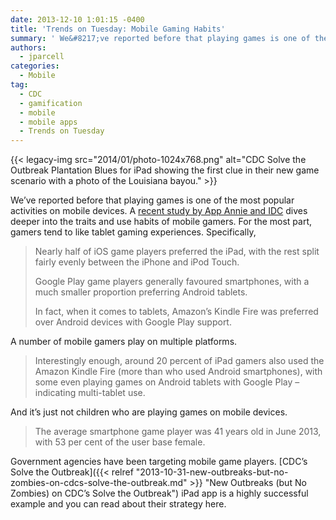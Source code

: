 ```yaml
---
date: 2013-12-10 1:01:15 -0400
title: 'Trends on Tuesday: Mobile Gaming Habits'
summary: ' We&#8217;ve reported before that playing games is one of the most popular activities on mobile devices. A recent study by App Annie and IDC dives deeper into'
authors:
  - jparcell
categories:
  - Mobile
tag:
  - CDC
  - gamification
  - mobile
  - mobile apps
  - Trends on Tuesday
---
```


{{< legacy-img src="2014/01/photo-1024x768.png" alt="CDC Solve the Outbreak Plantation Blues for iPad showing the first clue in their new game scenario with a photo of the Louisiana bayou." >}} 

We&#8217;ve reported before that playing games is one of the most popular activities on mobile devices. A [recent study by App Annie and IDC](http://www.mobileworldlive.com/mobile-gaming-multiple-devices-regional-shifts?utm_campaign=MWL-A-20131210&utm_medium=email&utm_source=Eloqua&elq=13c3de37cf244dc995152f2f1403d758&elqCampaignId=982) dives deeper into the traits and use habits of mobile gamers. For the most part, gamers tend to like tablet gaming experiences. Specifically,

> Nearly half of iOS game players preferred the iPad, with the rest split fairly evenly between the iPhone and iPod Touch.
> 
> Google Play game players generally favoured smartphones, with a much smaller proportion preferring Android tablets.
> 
> In fact, when it comes to tablets, Amazon’s Kindle Fire was preferred over Android devices with Google Play support.

A number of mobile gamers play on multiple platforms.

> Interestingly enough, around 20 percent of iPad gamers also used the Amazon Kindle Fire (more than who used Android smartphones), with some even playing games on Android tablets with Google Play – indicating multi-tablet use.

And it&#8217;s just not children who are playing games on mobile devices.

> The average smartphone game player was 41 years old in June 2013, with 53 per cent of the user base female.

Government agencies have been targeting mobile game players. [CDC&#8217;s Solve the Outbreak]({{< relref "2013-10-31-new-outbreaks-but-no-zombies-on-cdcs-solve-the-outbreak.md" >}} "New Outbreaks (but No Zombies) on CDC’s Solve the Outbreak") iPad app is a highly successful example and you can read about their strategy here.